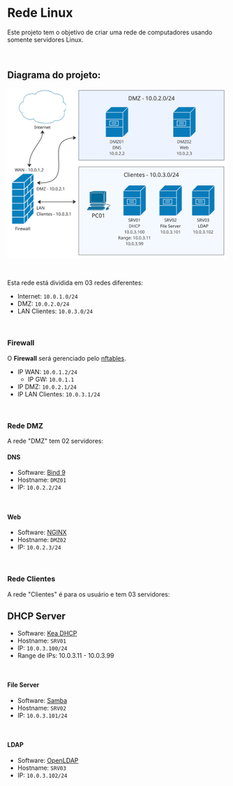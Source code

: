 # Rede Linux


Este projeto tem o objetivo de criar uma rede de computadores usando somente servidores Linux.
<!-- 
[Post no blog](https://blog.ferpdias.com.br/projetos/rede_linux/)
-->
<br />

## Diagrama do projeto:

![Diagrama do projeto](./diag_rede_linux.jpg)

<br />

Esta rede está dividida em 03 redes diferentes:

- Internet: `10.0.1.0/24`
- DMZ: `10.0.2.0/24`
- LAN Clientes: `10.0.3.0/24` 

<br />

### Firewall 

O **Firewall** será gerenciado pelo [nftables](https://wiki.nftables.org/).
- IP WAN: `10.0.1.2/24` 
  - IP GW: `10.0.1.1`
- IP DMZ: `10.0.2.1/24`
- IP LAN Clientes: `10.0.3.1/24`

<br />

### Rede DMZ 

A rede "DMZ" tem 02 servidores: 

#### DNS

- Software: [Bind 9](https://www.isc.org/bind/)
- Hostname: `DMZ01` 
- IP: `10.0.2.2/24` 

<br />

#### Web

- Software: [NGINX](https://nginx.org/)
- Hostname: `DMZ02` 
- IP: `10.0.2.3/24` 

<br />

### Rede Clientes 

A rede "Clientes" é para os usuário e tem 03 servidores: 
## DHCP Server

- Software: [Kea DHCP](https://www.isc.org/kea/)
- Hostname: `SRV01` 
- IP: `10.0.3.100/24` 
- Range de IPs: 10.0.3.11 - 10.0.3.99

<br />

#### File Server

- Software: [Samba](https://www.samba.org/)
- Hostname: `SRV02` 
- IP: `10.0.3.101/24` 

<br />

#### LDAP

- Software: [OpenLDAP](https://openldap.org/software/download/)
- Hostname: `SRV03` 
- IP: `10.0.3.102/24` 
